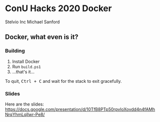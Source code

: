 # ConU Hacks 2020 Docker

Stelvio Inc
Michael Sanford

## Docker, what even is it?

### Building

1. Install Docker
2. Run `build.ps1`
3. ...that's it...

To quit, <kbd>Ctrl + C</kbd> and wait for the stack to exit gracefully.

### Slides

Here are the slides: https://docs.google.com/presentation/d/10TfB8PTp50rpvloXovdd4n4fAMhNrqYhmLqllwr-Pe8/
